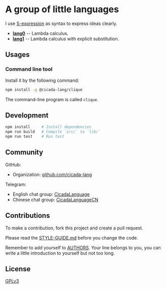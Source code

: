 # A group of little languages

I use [S-expression](https://github.com/cicada-lang/sexp) as syntax to express ideas clearly.

- [**lang0**](./docs/lang0/README.md) -- Lambda calculus.
- [**lang1**](./docs/lang1/README.md) -- Lambda calculus with explicit substitution.

## Usages

### Command line tool

Install it by the following command:

```sh
npm install -g @cicada-lang/clique
```

The command-line program is called `clique`.

## Development

```sh
npm install     # Install dependencies
npm run build   # Compile `src/` to `lib/`
npm run test    # Run test
```

## Community

GitHub:

- Organization: [github.com/cicada-lang](https://github.com/cicada-lang)

Telegram:

- English chat group: [CicadaLanguage](https://t.me/CicadaLanguage)
- Chinese chat group: [CicadaLanguageCN](https://t.me/CicadaLanguageCN)

## Contributions

To make a contribution, fork this project and create a pull request.

Please read the [STYLE-GUIDE.md](STYLE-GUIDE.md) before you change the code.

Remember to add yourself to [AUTHORS](AUTHORS).
Your line belongs to you, you can write a little
introduction to yourself but not too long.

## License

[GPLv3](LICENSE)
